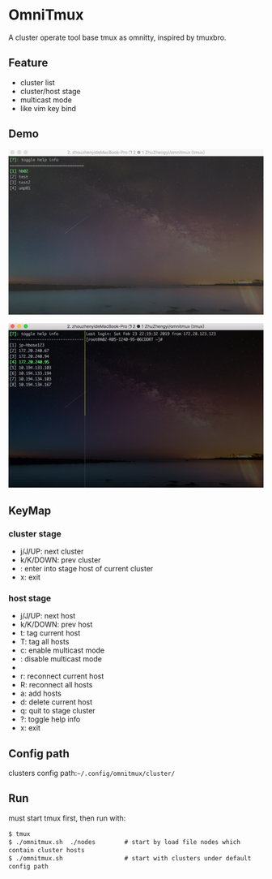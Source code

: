 # OmniTmux

A cluster operate tool base tmux as omnitty, inspired by tmuxbro.

## Feature

* cluster list
* cluster/host stage
* multicast mode
* like vim key bind

## Demo

![cluster_stage](assets/image-20190223221909576.png)



![host_stage](assets/image-20190223222257902.png)

## KeyMap

### cluster stage

* j/J/UP: next cluster
* k/K/DOWN: prev cluster
* <ENTER>: enter into stage host of current cluster
* x: exit

### host stage

* j/J/UP: next host
* k/K/DOWN: prev host
* t: tag current host
* T: tag all hosts
* c: enable multicast mode
* <ESC>: disable multicast mode
* 
* r: reconnect current host
* R: reconnect all hosts
* a: add hosts
* d: delete current host
* q: quit to stage cluster
* ?: toggle help info
* x: exit

## Config path

clusters config path:`~/.config/omnitmux/cluster/`

## Run

must start tmux first, then run with:

```shell
$ tmux
$ ./omnitmux.sh  ./nodes		# start by load file nodes which contain cluster hosts
$ ./omnitmux.sh  				# start with clusters under default config path 
```



